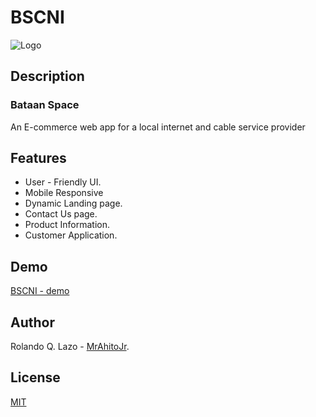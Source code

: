 # BSCNI 

![Logo](https://capstone-fe-sand.vercel.app/static/media/favicon.9a06676cd0cfcf40a0a8.ico)

## Description 

### Bataan Space

An E-commerce web app for a local internet and cable service provider

## Features
- User - Friendly UI.
- Mobile Responsive
- Dynamic Landing page.
- Contact Us page.
- Product Information.
- Customer Application.
    
## Demo
   
   [BSCNI - demo ](https://capstone-fe-sand.vercel.app/)

## Author

Rolando Q. Lazo - [MrAhitoJr](https://github.com/MrAhitoJr).


## License

[MIT](https://choosealicense.com/licenses/mit/)
